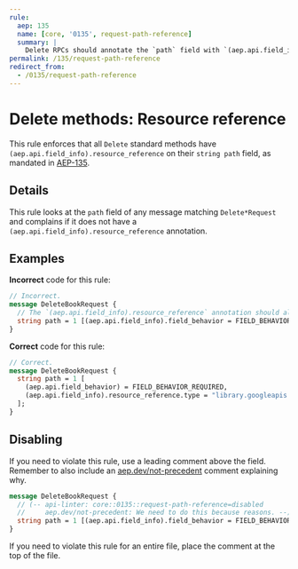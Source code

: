 ```yaml
---
rule:
  aep: 135
  name: [core, '0135', request-path-reference]
  summary: |
    Delete RPCs should annotate the `path` field with `(aep.api.field_info).resource_reference`.
permalink: /135/request-path-reference
redirect_from:
  - /0135/request-path-reference
---
```


# Delete methods: Resource reference

This rule enforces that all `Delete` standard methods have
`(aep.api.field_info).resource_reference` on their `string path` field, as mandated in
[AEP-135][].

## Details

This rule looks at the `path` field of any message matching `Delete*Request`
and complains if it does not have a `(aep.api.field_info).resource_reference` annotation.

## Examples

**Incorrect** code for this rule:

```proto
// Incorrect.
message DeleteBookRequest {
  // The `(aep.api.field_info).resource_reference` annotation should also be included.
  string path = 1 [(aep.api.field_info).field_behavior = FIELD_BEHAVIOR_REQUIRED];
}
```

**Correct** code for this rule:

```proto
// Correct.
message DeleteBookRequest {
  string path = 1 [
    (aep.api.field_behavior) = FIELD_BEHAVIOR_REQUIRED,
    (aep.api.field_info).resource_reference.type = "library.googleapis.com/Book"
  ];
}
```

## Disabling

If you need to violate this rule, use a leading comment above the field.
Remember to also include an [aep.dev/not-precedent][] comment explaining why.

```proto
message DeleteBookRequest {
  // (-- api-linter: core::0135::request-path-reference=disabled
  //     aep.dev/not-precedent: We need to do this because reasons. --)
  string path = 1 [(aep.api.field_info).field_behavior = FIELD_BEHAVIOR_REQUIRED];
}
```

If you need to violate this rule for an entire file, place the comment at the
top of the file.

[aep-135]: https://aep.dev/135
[aep.dev/not-precedent]: https://aep.dev/not-precedent
